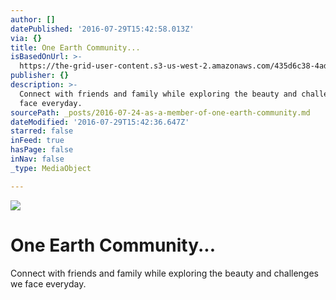 ```yaml
---
author: []
datePublished: '2016-07-29T15:42:58.013Z'
via: {}
title: One Earth Community...
isBasedOnUrl: >-
  https://the-grid-user-content.s3-us-west-2.amazonaws.com/435d6c38-4ad3-4554-936b-249265f08fac.png
publisher: {}
description: >-
  Connect with friends and family while exploring the beauty and challenges we
  face everyday. 
sourcePath: _posts/2016-07-24-as-a-member-of-one-earth-community.md
dateModified: '2016-07-29T15:42:36.647Z'
starred: false
inFeed: true
hasPage: false
inNav: false
_type: MediaObject

---
```

![](https://the-grid-user-content.s3-us-west-2.amazonaws.com/4780073a-d860-4f04-be5c-d5cdbb2c2904.jpg)

# One Earth Community...

Connect with friends and family while exploring the beauty and challenges we face everyday.
